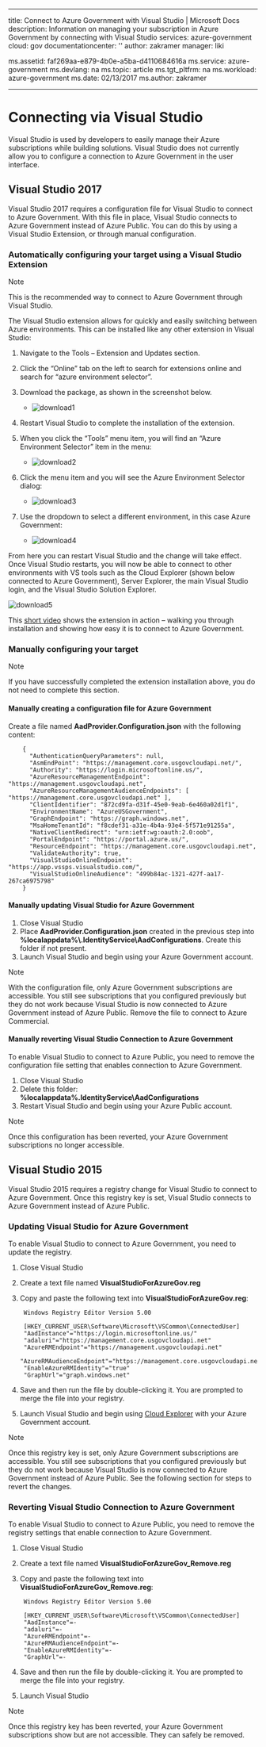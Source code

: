 ----
title: Connect to Azure Government with Visual Studio | Microsoft Docs
description: Information on managing your subscription in Azure Government by connecting with Visual Studio
services: azure-government
cloud: gov
documentationcenter: ''
author: zakramer
manager: liki

ms.assetid: faf269aa-e879-4b0e-a5ba-d4110684616a
ms.service: azure-government
ms.devlang: na
ms.topic: article
ms.tgt_pltfrm: na
ms.workload: azure-government
ms.date: 02/13/2017
ms.author: zakramer

---


# Connecting via Visual Studio
Visual Studio is used by developers to easily manage their Azure subscriptions while building solutions.  Visual Studio does not currently allow you to configure a connection to Azure Government in the user interface. 
## Visual Studio 2017
Visual Studio 2017 requires a configuration file for Visual Studio to connect to Azure Government. With this file in place, Visual Studio connects to Azure Government instead of Azure Public. You can do this by using a Visual Studio Extension, or through manual configuration. 

### Automatically configuring your target using a Visual Studio Extension 

>[!NOTE] 
>This is the recommended way to connect to Azure Government through Visual Studio. 
>
>

The Visual Studio extension allows for quickly and easily switching between Azure environments. 
This can be installed like any other extension in Visual Studio: 

1. Navigate to the Tools – Extension and Updates section.
2. Click the “Online” tab on the left to search for extensions online and search for “azure environment selector”.
3. Download the package, as shown in the screenshot below.

    -   ![download1](./media/documentation-government-get-started-connect-with-vs-extension1.png)   

4. Restart Visual Studio to complete the installation of the extension.
5. When you click the “Tools” menu item, you will find an “Azure Environment Selector” item in the menu:

    -   ![download2](./media/documentation-government-get-started-connect-with-vs-extension2.png)

6. Click the menu item and you will see the Azure Environment Selector dialog:

    -   ![download3](./media/documentation-government-get-started-connect-with-vs-extension3.png)

7. Use the dropdown to select a different environment, in this case Azure Government:

    -   ![download4](./media/documentation-government-get-started-connect-with-vs-extension4.png)

From here you can restart Visual Studio and the change will take effect. Once Visual Studio restarts, you will now be able to connect to other environments with VS tools such as the Cloud Explorer (shown below connected to Azure Government), Server Explorer, the main Visual Studio login, and the Visual Studio Solution Explorer.

![download5](./media/documentation-government-get-started-connect-with-vs-extension5.png)

This [short video](https://channel9.msdn.com/blogs/Azure-Government/Azure-Environment-Selector-Visual-Studio-Extension) shows the extension in action – walking you through installation and showing how easy it is to connect to Azure Government. 
 
### Manually configuring your target 

>[!NOTE] 
>If you have successfully completed the extension installation above, you do not need to complete this section.
>
>

#### Manually creating a configuration file for Azure Government 
Create a file named **AadProvider.Configuration.json** with the following content:

        {
          "AuthenticationQueryParameters": null,
          "AsmEndPoint": "https://management.core.usgovcloudapi.net/",
          "Authority": "https://login.microsoftonline.us/",
          "AzureResourceManagementEndpoint": "https://management.usgovcloudapi.net",
          "AzureResourceManagementAudienceEndpoints": [ "https://management.core.usgovcloudapi.net" ],
          "ClientIdentifier": "872cd9fa-d31f-45e0-9eab-6e460a02d1f1",
          "EnvironmentName": "AzureUSGovernment",
          "GraphEndpoint": "https://graph.windows.net",
          "MsaHomeTenantId": "f8cdef31-a31e-4b4a-93e4-5f571e91255a",
          "NativeClientRedirect": "urn:ietf:wg:oauth:2.0:oob",
          "PortalEndpoint": "https://portal.azure.us/",
          "ResourceEndpoint": "https://management.core.usgovcloudapi.net",
          "ValidateAuthority": true,
          "VisualStudioOnlineEndpoint": "https://app.vssps.visualstudio.com/",
          "VisualStudioOnlineAudience": "499b84ac-1321-427f-aa17-267ca6975798"
        }

#### Manually updating Visual Studio for Azure Government

1.	Close Visual Studio
2.	Place **AadProvider.Configuration.json** created in the previous step into **%localappdata%\\.IdentityService\AadConfigurations**.  Create this folder if not present.
3.	Launch Visual Studio and begin using your Azure Government account.

> [!NOTE]
> With the configuration file, only Azure Government subscriptions are accessible.  You still see subscriptions that you configured previously but they do not work because Visual Studio is now connected to Azure Government instead of Azure Public.  Remove the file to connect to Azure Commercial.
> 
> 

#### Manually reverting Visual Studio Connection to Azure Government
To enable Visual Studio to connect to Azure Public, you need to remove the configuration file setting that enables connection to Azure Government.

1.	Close Visual Studio
2.	Delete this folder: **%localappdata%\.IdentityService\AadConfigurations**
3.	Restart Visual Studio and begin using your Azure Public account.

> [!NOTE]
> Once this configuration has been reverted, your Azure Government subscriptions no longer accessible.
> 
>

## Visual Studio 2015
Visual Studio 2015 requires a registry change for Visual Studio to connect to Azure Government. Once this registry key is set, Visual Studio connects to Azure Government instead of Azure Public.

### Updating Visual Studio for Azure Government
To enable Visual Studio to connect to Azure Government, you need to update the registry.

1. Close Visual Studio
2. Create a text file named **VisualStudioForAzureGov.reg**
3. Copy and paste the following text into **VisualStudioForAzureGov.reg**:
   
        Windows Registry Editor Version 5.00
   
        [HKEY_CURRENT_USER\Software\Microsoft\VSCommon\ConnectedUser]
        "AadInstance"="https://login.microsoftonline.us/"
        "adaluri"="https://management.core.usgovcloudapi.net"
        "AzureRMEndpoint"="https://management.usgovcloudapi.net"
        "AzureRMAudienceEndpoint"="https://management.core.usgovcloudapi.net"
        "EnableAzureRMIdentity"="true"
        "GraphUrl"="graph.windows.net"
4. Save and then run the file by double-clicking it.  You are prompted to merge the file into your registry.
5. Launch Visual Studio and begin using [Cloud Explorer](../vs-azure-tools-resources-managing-with-cloud-explorer.md) with your Azure Government account.

> [!NOTE]
> Once this registry key is set, only Azure Government subscriptions are accessible.  You still see subscriptions that you configured previously but they do not work because Visual Studio is now connected to Azure Government instead of Azure Public.  See the following section for steps to revert the changes.
> 
> 

### Reverting Visual Studio Connection to Azure Government
To enable Visual Studio to connect to Azure Public, you need to remove the registry settings that enable connection to Azure Government.

1. Close Visual Studio
2. Create a text file named **VisualStudioForAzureGov_Remove.reg**
3. Copy and paste the following text into **VisualStudioForAzureGov_Remove.reg**:
   
        Windows Registry Editor Version 5.00
   
        [HKEY_CURRENT_USER\Software\Microsoft\VSCommon\ConnectedUser]
        "AadInstance"=-
        "adaluri"=-
        "AzureRMEndpoint"=-
        "AzureRMAudienceEndpoint"=-
        "EnableAzureRMIdentity"=-
        "GraphUrl"=-
4. Save and then run the file by double-clicking it.  You are prompted to merge the file into your registry.
5. Launch Visual Studio

> [!NOTE]
> Once this registry key has been reverted, your Azure Government subscriptions show but are not accessible.  They can safely be removed.
> 
> 
